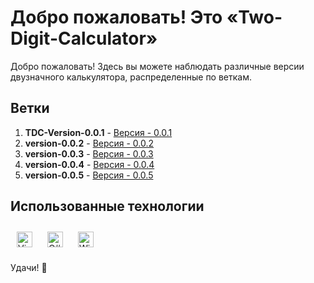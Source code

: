 # Добро пожаловать! Это «Two-Digit-Calculator»

Добро пожаловать! Здесь вы можете наблюдать различные версии двузначного калькулятора, распределенные по веткам.

## Ветки

1. **TDC-Version-0.0.1** - [Версия - 0.0.1](https://github.com/rizeshawty/Two-Digit-Calculator/tree/TDC-Version-0.0.1)
2. **version-0.0.2** - [Версия - 0.0.2]()
3. **version-0.0.3** - [Версия - 0.0.3]()
4. **version-0.0.4** - [Версия - 0.0.4]()
5. **version-0.0.5** - [Версия - 0.0.5]()

## Использованные технологии
<a href="https://wikipedia.org/wiki/Microsoft_Visual_Studio" target="_blank"><img style="margin: 10px" src="https://upload.wikimedia.org/wikipedia/commons/1/19/Visual_Studio_2012_logo_and_wordmark.svg" alt="Visual Studio" height="25" /></a>
<a href="https://wikipedia.org/wiki/C_Sharp" target="_blank"><img style="margin: 10px" src="https://upload.wikimedia.org/wikipedia/commons/thumb/d/d2/C_Sharp_Logo_2023.svg/1024px-C_Sharp_Logo_2023.svg.png" alt="C#" height="25" /></a>
<a href="https://en.wikipedia.org/wiki/Windows_11" target="_blank"><img style="margin: 10px" src="https://upload.wikimedia.org/wikipedia/commons/e/e6/Windows_11_logo.svg" alt="Windows 11" height="25" /></a>

Удачи! 🚀
